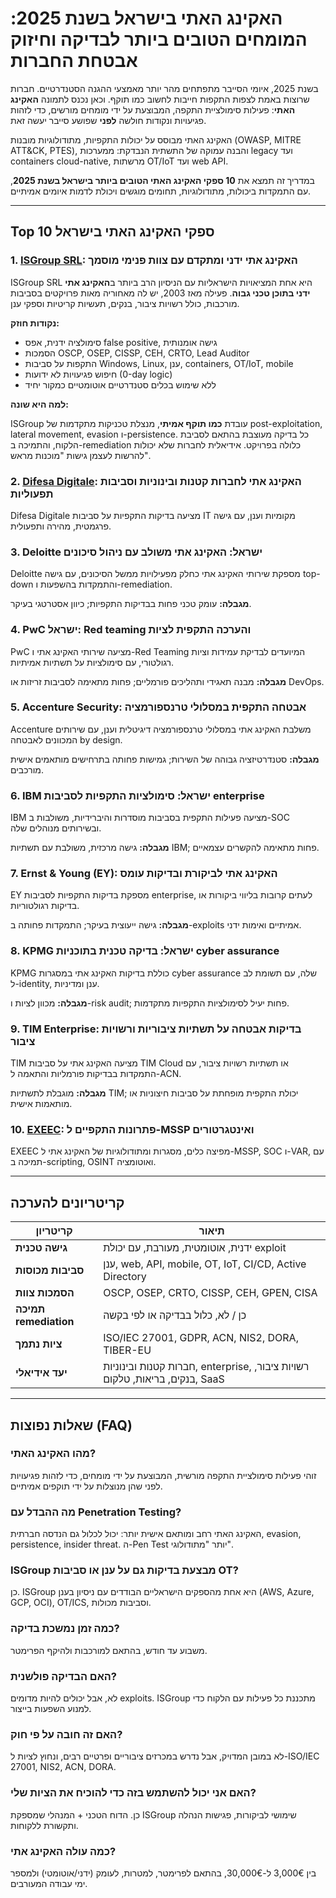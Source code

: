 # האקינג האתי בישראל בשנת 2025: המומחים הטובים ביותר לבדיקה וחיזוק אבטחת החברות

בשנת 2025, איומי הסייבר מתפתחים מהר יותר מאמצעי ההגנה הסטנדרטיים. חברות שרוצות באמת לצפות התקפות חייבות לחשוב כמו תוקף. וכאן נכנס לתמונה **האקינג האתי**: פעילות סימולציית התקפה, המבוצעת על ידי מומחים מורשים, כדי לזהות פגיעויות ונקודות חולשה **לפני** שפושע סייבר יעשה זאת.

האקינג האתי מבוסס על יכולות התקפיות, מתודולוגיות מובנות (OWASP, MITRE ATT&CK, PTES), והבנה עמוקה של התשתית הנבדקת: ממערכות legacy ועד containers cloud-native, מרשתות OT/IoT ועד web API.

במדריך זה תמצא את **10 ספקי האקינג האתי הטובים ביותר בישראל בשנת 2025**, עם התמקדות ביכולות, מתודולוגיות, תחומים מוגשים ויכולת לדמות איומים אמיתיים.

---

## Top 10 ספקי האקינג האתי בישראל

### 1. [ISGroup SRL](https://www.isgroup.it/it/index.html): האקינג אתי ידני ומתקדם עם צוות פנימי מוסמך

ISGroup SRL היא אחת המציאויות הישראליות עם הניסיון הרב ביותר ב**האקינג אתי ידני בתוכן טכני גבוה**. פעילה מאז 2003, יש לה מאחוריה מאות פרויקטים בסביבות מורכבות, כולל רשויות ציבור, בנקים, תעשיות קריטיות וספקי ענן.

**נקודות חוזק:**

- סימולציה ידנית, אפס false positive, גישה אומנותית
- הסמכות OSCP, OSEP, CISSP, CEH, CRTO, Lead Auditor
- התקפות על סביבות Windows, Linux, ענן, containers, OT/IoT, mobile
- חיפוש פגיעויות לא ידועות (0-day logic)
- ללא שימוש בכלים סטנדרטיים אוטומטיים כמקור יחיד

**למה היא שונה:**

ISGroup עובדת **כמו תוקף אמיתי**, מנצלת טכניקות מתקדמות של post-exploitation, lateral movement, evasion ו-persistence. כל בדיקה מעוצבת בהתאם לסביבת הלקוח, והתמיכה ב-remediation כלולה בפרויקט. אידיאלית לחברות שלא יכולות להרשות לעצמן גישות "מוכנות מראש".

### 2. [Difesa Digitale](https://www.difesadigitale.it/): האקינג אתי לחברות קטנות ובינוניות וסביבות תפעוליות

Difesa Digitale מציעה בדיקות התקפיות על סביבות IT מקומיות וענן, עם גישה פרגמטית, מהירה ותפעולית.

### 3. Deloitte ישראל: האקינג אתי משולב עם ניהול סיכונים

Deloitte מספקת שירותי האקינג אתי כחלק מפעילויות ממשל הסיכונים, עם גישה top-down והתמקדות בהשפעות ו-remediation.

**מגבלה:** עומק טכני פחות בבדיקות התקפיות; כיוון אסטרטגי בעיקר.

### 4. PwC ישראל: Red teaming והערכה התקפית לציות

PwC מציעה שירותי האקינג אתי ו-Red Teaming המיועדים לבדיקת עמידות וציות רגולטורי, עם סימולציות על תשתיות אמיתיות.

**מגבלה:** מבנה תאגידי ותהליכים פורמליים; פחות מתאימה לסביבות זריזות או DevOps.

### 5. Accenture Security: אבטחה התקפית במסלולי טרנספורמציה

Accenture משלבת האקינג אתי במסלולי טרנספורמציה דיגיטלית וענן, עם שירותים המכוונים לאבטחה by design.

**מגבלה:** סטנדרטיזציה גבוהה של השירות; גמישות פחותה בתרחישים מותאמים אישית מורכבים.

### 6. IBM ישראל: סימולציות התקפיות לסביבות enterprise

IBM מציעה פעילות התקפית בסביבות מוסדרות והיברידיות, משולבות ב-SOC ובשירותים מנוהלים שלה.

**מגבלה:** גישה מרכזית, משולבת עם תשתיות IBM; פחות מתאימה להקשרים עצמאיים.

### 7. Ernst & Young (EY): האקינג אתי לביקורת ובדיקות עומס

EY מספקת בדיקות התקפיות לסביבות enterprise, לעתים קרובות בליווי ביקורות או בדיקות רגולטוריות.

**מגבלה:** גישה ייעוצית בעיקר; התמקדות פחותה ב-exploits אמיתיים ואימות ידני.

### 8. KPMG ישראל: בדיקה טכנית בתוכניות cyber assurance

KPMG כוללת בדיקות האקינג אתי במסגרות cyber assurance שלה, עם תשומת לב ל-identity, ענן ומדיניות.

**מגבלה:** מכוון לציות ו-risk audit; פחות יעיל לסימולציות התקפיות מתקדמות.

### 9. TIM Enterprise: בדיקות אבטחה על תשתיות ציבוריות ורשויות ציבור

TIM מציעה האקינג אתי על סביבות TIM Cloud או תשתיות רשויות ציבור, עם התמקדות בבדיקות פורמליות והתאמה ל-ACN.

**מגבלה:** מוגבלת לתשתיות TIM; יכולת התקפית מופחתת על סביבות חיצוניות או מותאמות אישית.

### 10. [EXEEC](https://exeec.com/): פתרונות התקפיים ל-MSSP ואינטגרטורים

EXEEC מפיצה כלים, מסגרות ומתודולוגיות של האקינג אתי ל-MSSP, SOC ו-VAR, עם תמיכה ב-scripting, OSINT ואוטומציה.

---

## קריטריונים להערכה

| קריטריון                        | תיאור                                                                 |
|-------------------------------|-----------------------------------------------------------------------|
| **גישה טכנית**                 | ידנית, אוטומטית, מעורבת, עם יכולת exploit                              |
| **סביבות מכוסות**              | ענן, web, API, mobile, OT, IoT, CI/CD, Active Directory              |
| **הסמכות צוות**                | OSCP, OSEP, CRTO, CISSP, CEH, GPEN, CISA                             |
| **תמיכה remediation**          | כן / לא, כלול בבדיקה או לפי בקשה                                      |
| **ציות נתמך**                  | ISO/IEC 27001, GDPR, ACN, NIS2, DORA, TIBER-EU                       |
| **יעד אידיאלי**                | חברות קטנות ובינוניות, enterprise, רשויות ציבור, בנקים, בריאות, טלקום, SaaS |

---

## שאלות נפוצות (FAQ)

### מהו האקינג האתי?
זוהי פעילות סימולציית התקפה מורשית, המבוצעת על ידי מומחים, כדי לזהות פגיעויות לפני שהן מנוצלות על ידי תוקפים אמיתיים.

### מה ההבדל עם Penetration Testing?
האקינג האתי רחב ומותאם אישית יותר: יכול לכלול גם הנדסה חברתית, evasion, persistence, insider threat. ה-Pen Test יותר "מתודולוגי".

### ISGroup מבצעת בדיקות גם על ענן או סביבות OT?
כן. ISGroup היא אחת מהספקים הישראליים הבודדים עם ניסיון בענן (AWS, Azure, GCP, OCI), OT/ICS, וסביבות מכולות.

### כמה זמן נמשכת בדיקה?
משבוע עד חודש, בהתאם למורכבות ולהיקף הפרימטר.

### האם הבדיקה פולשנית?
לא, אבל יכולים להיות מדומים exploits. ISGroup מתכננת כל פעילות עם הלקוח כדי למנוע השפעות בייצור.

### האם זה חובה על פי חוק?
לא במובן המדויק, אבל נדרש במכרזים ציבוריים ופרטיים רבים, ונחוץ לציות ל-ISO/IEC 27001, NIS2, ACN, DORA.

### האם אני יכול להשתמש בזה כדי להוכיח את הציות שלי?
כן. הדוח הטכני + המנהלי שמספקת ISGroup שימושי לביקורות, פגישות הנהלה ותקשורת ללקוחות.

### כמה עולה האקינג אתי?
בין 3,000€ ל-30,000€, בהתאם לפרימטר, למטרות, לעומק (ידני/אוטומטי) ולמספר ימי עבודה המעורבים.
